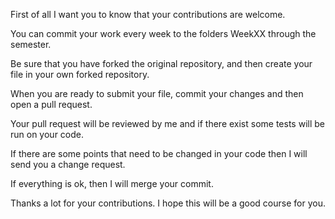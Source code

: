 First of all I want you to know that your contributions are welcome.

You can commit your work every week to the folders WeekXX through the semester.

Be sure that you have forked the original repository, and then create your file in your own forked repository.

When you are ready to submit your file, commit your changes and then open a pull request.

Your pull request will be reviewed by me and if there exist some tests will be run on your code.

If there are some points that need to be changed in your code then I will send you a change request.

If everything is ok, then I will merge your commit.

Thanks a lot for your contributions. I hope this will be a good course for you.
